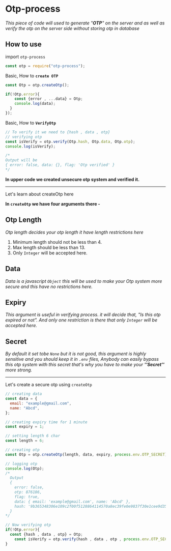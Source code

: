 # Otp-process

_This piece of code will used to generate "**OTP**" on the server and as well as verify the otp on the server side without storing otp in database_



## How to use

import `otp-process`

```javascript
const otp = require("otp-process");
```

Basic, How to **`create OTP`**

```javascript
const Otp = otp.createOtp();

if(!Otp.error){
    const {error , ...data} = Otp;
    console.log(data);
  }
});
```

Basic, How to **`VerifyOtp`**

```javascript
// To verify it we need to {hash , data , otp}
// verifying otp
const isVerify = otp.verify(Otp.hash, Otp.data, Otp.otp);
console.log(isVerify);

/*
Output will be
{ error: false, data: {}, flag: 'Otp verified' }
*/
```

**In upper code we created unsecure otp system and verified it.**

---

Let's learn about createOtp here

**In `createOtp` we have four arguments there -**

## Otp Length

_Otp length decides your otp length it have length restrictions here_

1. Minimum length should not be less than 4.
2. Max length should be less than 13.
3. Only `Integer` will be accepted here.

## Data

_Data is a javascript `Object` this will be used to make your Otp system more secure and this have no restrictions here._

## Expiry

_This argument is useful in verifying process. it will decide that, "Is this otp expired or not". And only one restriction is there that only `Integer` will be accepted here._

## Secret

_By default it set tobe `None` but it is not good, this argument is highly sensitive and you should keep it in `.env` files, Anybody can easily bypass this otp system with this secret that's why you have to make your **''Secret''** more strong._

---

Let's create a secure otp using `createOtp`

```javascript
// creating data
const data = {
  email: "example@gmail.com",
  name: "Abcd",
};

// creating expiry time for 1 minute
const expiry = 1;

// setting length 6 char
const length = 6;

// creating otp
const Otp = otp.createOtp(length, data, expiry, process.env.OTP_SECRET);

// logging otp
console.log(Otp);
/*
  Output
  {
    error: false,
    otp: 876186,
    flag: true,
    data: { email: 'example@gmail.com', name: 'Abcd' },
    hash: '9b365348306e109c2f00f5128864114570a8ec39fe0e9837f30e1cee9d35c842.1656484856707'
  }
*/

// Now verifying otp
if(!Otp.error){
  const {hash , data , otp} = Otp;
    const isVerify = otp.verify(hash , data , otp , process.env.OTP_SECRET);
}
```
